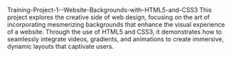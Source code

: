 
Training-Project-1--Website-Backgrounds-with-HTML5-and-CSS3
This project explores the creative side of web design, focusing on the art of incorporating mesmerizing backgrounds that enhance the visual experience of a website. Through the use of HTML5 and CSS3, it demonstrates how to seamlessly integrate videos, gradients, and animations to create immersive, dynamic layouts that captivate users.

